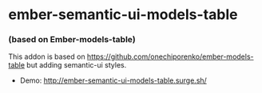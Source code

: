 # ember-semantic-ui-models-table
### (based on Ember-models-table)

This addon is based on https://github.com/onechiporenko/ember-models-table but
adding semantic-ui styles.

- Demo: http://ember-semantic-ui-models-table.surge.sh/
